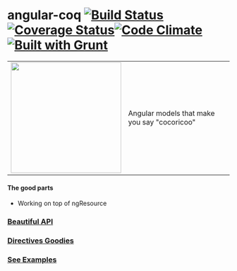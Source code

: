 angular-coq [![Build Status](https://travis-ci.org/squareteam/angular-coq.svg?branch=master)](https://travis-ci.org/squareteam/angular-coq)[![Coverage Status](https://coveralls.io/repos/squareteam/angular-coq/badge.png?branch=master)](https://coveralls.io/r/squareteam/angular-coq?branch=master)[![Code Climate](https://codeclimate.com/github/squareteam/angular-coq.png)](https://codeclimate.com/github/squareteam/angular-coq) [![Built with Grunt](https://cdn.gruntjs.com/builtwith.png)](http://gruntjs.com/)
===========

<table>
<tr>
<td>
<img src="http://www.coloriages.fr/coloriages/coloriage-looney-toons-charlie-le-coq.jpg" width="250">
</td>
<td>
Angular models that make you say "cocoricoo"
</td>
</tr>
</table>


#### The good parts

- Working on top of ngResource

### [Beautiful API](https://github.com/squareteam/angular-coq/wiki/Coq-API)

### [Directives Goodies](https://github.com/squareteam/angular-coq/wiki/Coq-Directive)

### [See Examples](https://github.com/squareteam/angular-coq/wiki/Examples)

